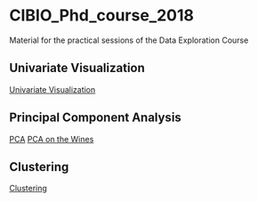 # CIBIO_Phd_course_2018
Material for the practical sessions of the Data Exploration Course 

## Univariate Visualization
[Univariate Visualization](https://github.com/pietrofranceschi/CIBIO_Phd_course_2018/blob/master/Univariate_visualization.md)

## Principal Component Analysis
[PCA](https://github.com/pietrofranceschi/CIBIO_Phd_course_2018/blob/master/PCA.md)
[PCA on the Wines](https://github.com/pietrofranceschi/CIBIO_Phd_course_2018/blob/master/PCA_wines.md)

## Clustering
[Clustering](https://github.com/pietrofranceschi/CIBIO_Phd_course_2018/blob/master/clustering.md)